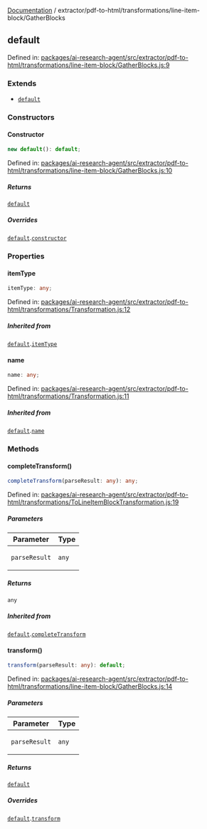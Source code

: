 [Documentation](../../../../modules.md) / extractor/pdf-to-html/transformations/line-item-block/GatherBlocks

## default

Defined in: [packages/ai-research-agent/src/extractor/pdf-to-html/transformations/line-item-block/GatherBlocks.js:9](https://github.com/vtempest/ai-research-agent/tree/master/packages/ai-research-agent/src/extractor/pdf-to-html/transformations/line-item-block/GatherBlocks.js#L9)

### Extends

- [`default`](../ToLineItemBlockTransformation.md#default)

### Constructors

#### Constructor

```ts
new default(): default;
```

Defined in: [packages/ai-research-agent/src/extractor/pdf-to-html/transformations/line-item-block/GatherBlocks.js:10](https://github.com/vtempest/ai-research-agent/tree/master/packages/ai-research-agent/src/extractor/pdf-to-html/transformations/line-item-block/GatherBlocks.js#L10)

##### Returns

[`default`](#default)

##### Overrides

[`default`](../ToLineItemBlockTransformation.md#default).[`constructor`](../ToLineItemBlockTransformation.md#default#constructor)

### Properties

#### itemType

```ts
itemType: any;
```

Defined in: [packages/ai-research-agent/src/extractor/pdf-to-html/transformations/Transformation.js:12](https://github.com/vtempest/ai-research-agent/tree/master/packages/ai-research-agent/src/extractor/pdf-to-html/transformations/Transformation.js#L12)

##### Inherited from

[`default`](../ToLineItemBlockTransformation.md#default).[`itemType`](../ToLineItemBlockTransformation.md#default#itemtype)

#### name

```ts
name: any;
```

Defined in: [packages/ai-research-agent/src/extractor/pdf-to-html/transformations/Transformation.js:11](https://github.com/vtempest/ai-research-agent/tree/master/packages/ai-research-agent/src/extractor/pdf-to-html/transformations/Transformation.js#L11)

##### Inherited from

[`default`](../ToLineItemBlockTransformation.md#default).[`name`](../ToLineItemBlockTransformation.md#default#name)

### Methods

#### completeTransform()

```ts
completeTransform(parseResult: any): any;
```

Defined in: [packages/ai-research-agent/src/extractor/pdf-to-html/transformations/ToLineItemBlockTransformation.js:19](https://github.com/vtempest/ai-research-agent/tree/master/packages/ai-research-agent/src/extractor/pdf-to-html/transformations/ToLineItemBlockTransformation.js#L19)

##### Parameters

<table>
<thead>
<tr>
<th>Parameter</th>
<th>Type</th>
</tr>
</thead>
<tbody>
<tr>
<td>

`parseResult`

</td>
<td>

`any`

</td>
</tr>
</tbody>
</table>

##### Returns

`any`

##### Inherited from

[`default`](../ToLineItemBlockTransformation.md#default).[`completeTransform`](../ToLineItemBlockTransformation.md#default#completetransform)

#### transform()

```ts
transform(parseResult: any): default;
```

Defined in: [packages/ai-research-agent/src/extractor/pdf-to-html/transformations/line-item-block/GatherBlocks.js:14](https://github.com/vtempest/ai-research-agent/tree/master/packages/ai-research-agent/src/extractor/pdf-to-html/transformations/line-item-block/GatherBlocks.js#L14)

##### Parameters

<table>
<thead>
<tr>
<th>Parameter</th>
<th>Type</th>
</tr>
</thead>
<tbody>
<tr>
<td>

`parseResult`

</td>
<td>

`any`

</td>
</tr>
</tbody>
</table>

##### Returns

[`default`](../../models/ParseResult.md#default)

##### Overrides

[`default`](../ToLineItemBlockTransformation.md#default).[`transform`](../ToLineItemBlockTransformation.md#default#transform)
